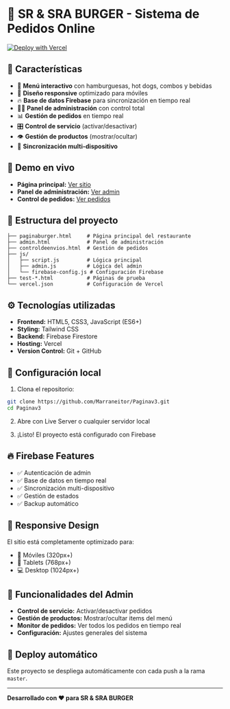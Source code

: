 # 🍔 SR & SRA BURGER - Sistema de Pedidos Online

[![Deploy with Vercel](https://vercel.com/button)](https://vercel.com/new/clone?repository-url=https://github.com/Marraneitor/Paginav3)

## 🌟 Características

- 🍕 **Menú interactivo** con hamburguesas, hot dogs, combos y bebidas
- 📱 **Diseño responsive** optimizado para móviles
- 🔥 **Base de datos Firebase** para sincronización en tiempo real
- 👨‍💼 **Panel de administración** con control total
- 📊 **Gestión de pedidos** en tiempo real
- 🎛️ **Control de servicio** (activar/desactivar)
- 👁️ **Gestión de productos** (mostrar/ocultar)
- 🔄 **Sincronización multi-dispositivo**

## 🚀 Demo en vivo

- **Página principal:** [Ver sitio](https://tu-dominio.vercel.app)
- **Panel de administración:** [Ver admin](https://tu-dominio.vercel.app/admin)
- **Control de pedidos:** [Ver pedidos](https://tu-dominio.vercel.app/pedidos)

## 📂 Estructura del proyecto

```
├── paginaburger.html     # Página principal del restaurante
├── admin.html            # Panel de administración
├── controldeenvios.html  # Gestión de pedidos
├── js/
│   ├── script.js         # Lógica principal
│   ├── admin.js          # Lógica del admin
│   └── firebase-config.js # Configuración Firebase
├── test-*.html           # Páginas de prueba
└── vercel.json           # Configuración de Vercel
```

## ⚙️ Tecnologías utilizadas

- **Frontend:** HTML5, CSS3, JavaScript (ES6+)
- **Styling:** Tailwind CSS
- **Backend:** Firebase Firestore
- **Hosting:** Vercel
- **Version Control:** Git + GitHub

## 🔧 Configuración local

1. Clona el repositorio:
```bash
git clone https://github.com/Marraneitor/Paginav3.git
cd Paginav3
```

2. Abre con Live Server o cualquier servidor local

3. ¡Listo! El proyecto está configurado con Firebase

## 🔥 Firebase Features

- ✅ Autenticación de admin
- ✅ Base de datos en tiempo real
- ✅ Sincronización multi-dispositivo
- ✅ Gestión de estados
- ✅ Backup automático

## 📱 Responsive Design

El sitio está completamente optimizado para:
- 📱 Móviles (320px+)
- 📱 Tablets (768px+)
- 💻 Desktop (1024px+)

## 🎯 Funcionalidades del Admin

- **Control de servicio:** Activar/desactivar pedidos
- **Gestión de productos:** Mostrar/ocultar items del menú
- **Monitor de pedidos:** Ver todos los pedidos en tiempo real
- **Configuración:** Ajustes generales del sistema

## 🚀 Deploy automático

Este proyecto se despliega automáticamente con cada push a la rama `master`.

---

**Desarrollado con ❤️ para SR & SRA BURGER**
